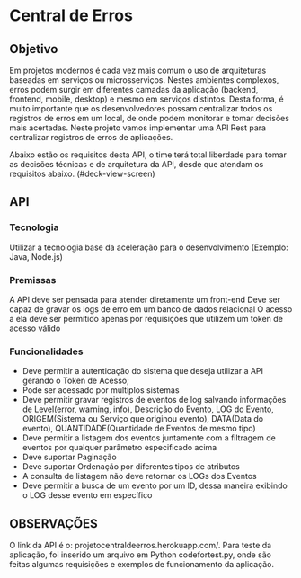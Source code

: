 # Central de Erros

## Objetivo

Em projetos modernos é cada vez mais comum o uso de arquiteturas baseadas em serviços ou microsserviços. Nestes ambientes complexos, erros podem surgir em diferentes camadas da aplicação (backend, frontend, mobile, desktop) e mesmo em serviços distintos. Desta forma, é muito importante que os desenvolvedores possam centralizar todos os registros de erros em um local, de onde podem monitorar e tomar decisões mais acertadas. Neste projeto vamos implementar uma API Rest para centralizar registros de erros de aplicações.

Abaixo estão os requisitos desta API, o time terá total liberdade para tomar as decisões técnicas e de arquitetura da API, desde que atendam os requisitos abaixo. (#deck-view-screen)

## API

### Tecnologia

Utilizar a tecnologia base da aceleração para o desenvolvimento (Exemplo: Java, Node.js)

### Premissas

A API deve ser pensada para atender diretamente um front-end
Deve ser capaz de gravar os logs de erro em um banco de dados relacional
O acesso a ela deve ser permitido apenas por requisições que utilizem um token de acesso válido

### Funcionalidades

 - Deve permitir a autenticação do sistema que deseja utilizar a API gerando o Token de Acesso;
 - Pode ser acessado por multiplos sistemas
 - Deve permitir gravar registros de eventos de log salvando informações de Level(error, warning, info), Descrição do Evento, LOG do Evento, ORIGEM(Sistema ou Serviço que originou evento), DATA(Data do evento), QUANTIDADE(Quantidade de Eventos de mesmo tipo)
 - Deve permitir a listagem dos eventos juntamente com a filtragem de eventos por qualquer parâmetro especificado acima
 - Deve suportar Paginação
 - Deve suportar Ordenação por diferentes tipos de atributos
 - A consulta de listagem não deve retornar os LOGs dos Eventos
 - Deve permitir a busca de um evento por um ID, dessa maneira exibindo o LOG desse evento em específico
 
 ## OBSERVAÇÕES
 
 O link da API é o: projetocentraldeerros.herokuapp.com/. 
 Para teste da aplicação, foi inserido um arquivo em Python codefortest.py, onde são feitas algumas requisições e exemplos de funcionamento da aplicação.
 
